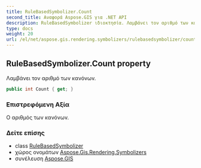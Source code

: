 ```yaml
---
title: RuleBasedSymbolizer.Count
second_title: Αναφορά Aspose.GIS για .NET API
description: RuleBasedSymbolizer ιδιοκτησία. Λαμβάνει τον αριθμό των κανόνων.
type: docs
weight: 20
url: /el/net/aspose.gis.rendering.symbolizers/rulebasedsymbolizer/count/
---
```

## RuleBasedSymbolizer.Count property

Λαμβάνει τον αριθμό των κανόνων.

```csharp
public int Count { get; }
```

### Επιστρεφόμενη Αξία

Ο αριθμός των κανόνων.

### Δείτε επίσης

* class [RuleBasedSymbolizer](../)
* χώρος ονομάτων [Aspose.Gis.Rendering.Symbolizers](../../rulebasedsymbolizer/)
* συνέλευση [Aspose.GIS](../../../)


